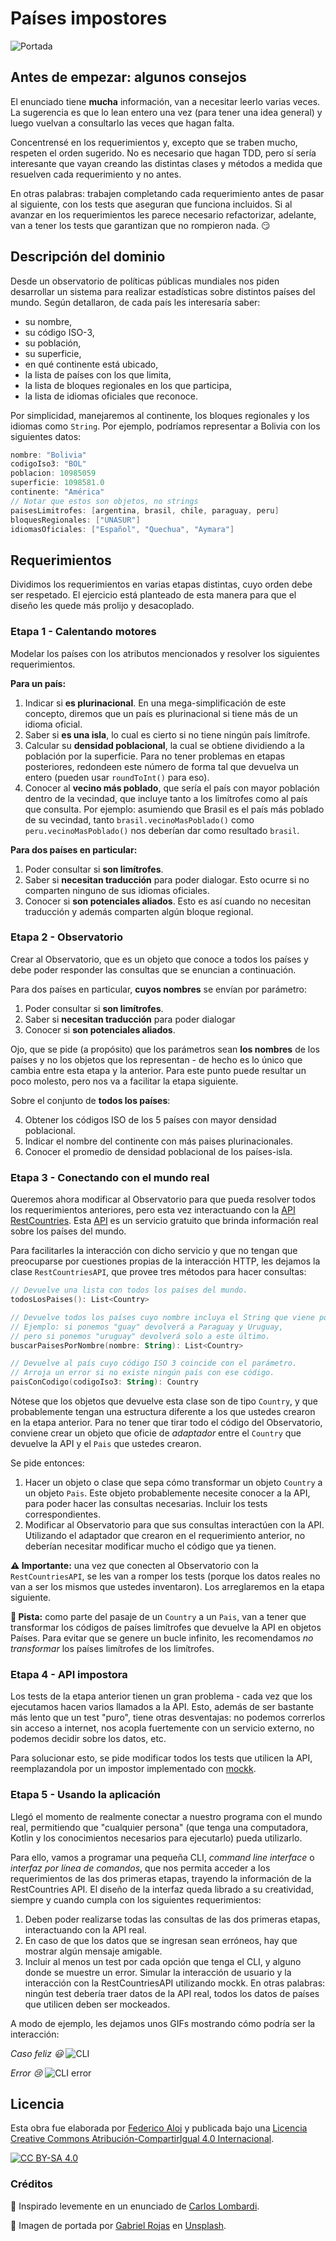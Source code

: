 # Países impostores

![Portada](assets/portada.jpg)

## Antes de empezar: algunos consejos

El enunciado tiene **mucha** información, van a necesitar leerlo varias veces. La sugerencia es que lo lean entero una vez (para tener una idea general) y luego vuelvan a consultarlo las veces que hagan falta.

Concentrensé en los requerimientos y, excepto que se traben mucho, respeten el orden sugerido. No es necesario que hagan TDD, pero sí sería interesante que vayan creando las distintas clases y métodos a medida que resuelven cada requerimiento y no antes. 

En otras palabras: trabajen completando cada requerimiento antes de pasar al siguiente, con los tests que aseguran que funciona incluidos. Si al avanzar en los requerimientos les parece necesario refactorizar, adelante, van a tener los tests que garantizan que no rompieron nada. :smirk: 

## Descripción del dominio

Desde un observatorio de políticas públicas mundiales nos piden desarrollar un sistema para realizar estadísticas sobre distintos países del mundo. Según detallaron, de cada país les interesaría saber:

* su nombre,
* su código ISO-3,
* su población,
* su superficie,
* en qué continente está ubicado,
* la lista de países con los que limita,
* la lista de bloques regionales en los que participa,
* la lista de idiomas oficiales que reconoce.

Por simplicidad, manejaremos al continente, los bloques regionales y los idiomas como `String`. Por ejemplo, podríamos representar a Bolivia con los siguientes datos:

```kotlin
nombre: "Bolivia"
codigoIso3: "BOL"
poblacion: 10985059
superficie: 1098581.0
continente: "América"
// Notar que estos son objetos, no strings
paisesLimitrofes: [argentina, brasil, chile, paraguay, peru]  
bloquesRegionales: ["UNASUR"]
idiomasOficiales: ["Español", "Quechua", "Aymara"]
```

## Requerimientos

Dividimos los requerimientos en varias etapas distintas, cuyo orden debe ser respetado. El ejercicio está planteado de esta manera para que el diseño les quede más prolijo y desacoplado.

### Etapa 1 - Calentando motores

Modelar los países con los atributos mencionados y resolver los siguientes requerimientos.

**Para un país:**

1. Indicar si **es plurinacional**. En una mega-simplificación de este concepto, diremos que un país es plurinacional si tiene más de un idioma oficial.
1. Saber si **es una isla**, lo cual es cierto si no tiene ningún país limítrofe.
1. Calcular su **densidad poblacional**, la cual se obtiene dividiendo a la población por la superficie. Para no tener problemas en etapas posteriores, redondeen este número de forma tal que devuelva un entero (pueden usar `roundToInt()` para eso).
1. Conocer al **vecino más poblado**, que sería el país con mayor población dentro de la vecindad, que incluye tanto a los limítrofes como al país que consulta. Por ejemplo: asumiendo que Brasil es el país más poblado de su vecindad, tanto `brasil.vecinoMasPoblado()` como `peru.vecinoMasPoblado()` nos deberían dar como resultado `brasil`.

**Para dos países en particular:**

1. Poder consultar si **son limítrofes**.
1. Saber si **necesitan traducción** para poder dialogar. Esto ocurre si no comparten ninguno de sus idiomas oficiales.
1. Conocer si **son potenciales aliados**. Esto es así cuando no necesitan traducción y además comparten algún bloque regional.

### Etapa 2 - Observatorio

Crear al Observatorio, que es un objeto que conoce a todos los países y debe poder responder las consultas que se enuncian a continuación. 

Para dos países en particular, **cuyos nombres** se envían por parámetro:

1. Poder consultar si **son limítrofes**.
1. Saber si **necesitan traducción** para poder dialogar
1. Conocer si **son potenciales aliados**.

Ojo, que se pide (a propósito) que los parámetros sean **los nombres** de los países y no los objetos que los representan - de hecho es lo único que cambia entre esta etapa y la anterior. Para este punto puede resultar un poco molesto, pero nos va a facilitar la etapa siguiente.

Sobre el conjunto de **todos los países**:

4. Obtener los códigos ISO de los 5 países con mayor densidad poblacional.
5. Indicar el nombre del continente con más paises plurinacionales.
6. Conocer el promedio de densidad poblacional de los países-isla.

### Etapa 3 - Conectando con el mundo real

Queremos ahora modificar al Observatorio para que pueda resolver todos los requerimientos anteriores, pero esta vez interactuando con la [API RestCountries](http://restcountries.eu/). Esta [API](https://es.wikipedia.org/wiki/Interfaz_de_programaci%C3%B3n_de_aplicaciones) es un servicio gratuito que brinda información real sobre los países del mundo.

Para facilitarles la interacción con dicho servicio y que no tengan que preocuparse por cuestiones propias de la interacción HTTP, les dejamos la clase `RestCountriesAPI`, que provee tres métodos para hacer consultas:

```kotlin
// Devuelve una lista con todos los países del mundo.
todosLosPaises(): List<Country>

// Devuelve todos los países cuyo nombre incluya el String que viene por parámetro. 
// Ejemplo: si ponemos "guay" devolverá a Paraguay y Uruguay, 
// pero si ponemos "uruguay" devolverá solo a este último.
buscarPaisesPorNombre(nombre: String): List<Country>

// Devuelve al país cuyo código ISO 3 coincide con el parámetro. 
// Arroja un error si no existe ningún país con ese código.
paisConCodigo(codigoIso3: String): Country
```

Nótese que los objetos que devuelve esta clase son de tipo `Country`, y que probablemente tengan una estructura diferente a los que ustedes crearon en la etapa anterior. Para no tener que tirar todo el código del Observatorio, conviene crear un objeto que oficie de _adaptador_ entre el `Country` que devuelve la API y el `Pais` que ustedes crearon.

Se pide entonces:

1. Hacer un objeto o clase que sepa cómo transformar un objeto `Country` a un objeto `Pais`. Este objeto probablemente necesite conocer a la API, para poder hacer las consultas necesarias. Incluir los tests correspondientes.
1. Modificar al Observatorio para que sus consultas interactúen con la API. Utilizando el adaptador que crearon en el requerimiento anterior, no deberían necesitar modificar mucho el código que ya tienen.

**:warning: Importante:** una vez que conecten al Observatorio con la `RestCountriesAPI`, se les van a romper los tests (porque los datos reales no van a ser los mismos que ustedes inventaron). Los arreglaremos en la etapa siguiente.

**:monocle_face: Pista:** como parte del pasaje de un `Country` a un `Pais`, van a tener que transformar los códigos de países limítrofes que devuelve la API en objetos Países. Para evitar que se genere un bucle infinito, les recomendamos _no transformar_ los países limítrofes de los limítrofes.  

### Etapa 4 - API impostora

Los tests de la etapa anterior tienen un gran problema - cada vez que los ejecutamos hacen varios llamados a la API. Esto, además de ser bastante más lento que un test "puro", tiene otras desventajas: no podemos correrlos sin acceso a internet, nos acopla fuertemente con un servicio externo, no podemos decidir sobre los datos, etc.

Para solucionar esto, se pide modificar todos los tests que utilicen la API, reemplazandola por un impostor implementado con [mockk](https://mockk.io/).

### Etapa 5 - Usando la aplicación

Llegó el momento de realmente conectar a nuestro programa con el mundo real, permitiendo que "cualquier persona" (que tenga una computadora, Kotlin y los conocimientos necesarios para ejecutarlo) pueda utilizarlo.

Para ello, vamos a programar una pequeña CLI, _command line interface_ o _interfaz por línea de comandos_, que nos permita acceder a los requerimientos de las dos primeras etapas, trayendo la información de la RestCountries API. El diseño de la interfaz queda librado a su creatividad, siempre y cuando cumpla con los siguientes requerimientos:

1. Deben poder realizarse todas las consultas de las dos primeras etapas, interactuando con la API real.
1. En caso de que los datos que se ingresan sean erróneos, hay que mostrar algún mensaje amigable.
1. Incluir al menos un test por cada opción que tenga el CLI, y alguno donde se muestre un error. Simular la interacción de usuario y la interacción con la RestCountriesAPI utilizando mockk. En otras palabras: ningún test debería traer datos de la API real, todos los datos de países que utilicen deben ser mockeados.

A modo de ejemplo, les dejamos unos GIFs mostrando cómo podría ser la interacción:

_Caso feliz :smiley:_
![CLI](assets/cli.gif)

_Error :cry:_
![CLI error](assets/cli-error.gif)


## Licencia
  
Esta obra fue elaborada por [Federico Aloi](https://github.com/faloi) y publicada bajo una [Licencia Creative Commons Atribución-CompartirIgual 4.0 Internacional][cc-by-sa].

[![CC BY-SA 4.0][cc-by-sa-image]][cc-by-sa]

[cc-by-sa]: https://creativecommons.org/licenses/by-sa/4.0/deed.es
[cc-by-sa-image]: https://licensebuttons.net/l/by-sa/4.0/88x31.png

### Créditos

:memo: Inspirado levemente en un enunciado de [Carlos Lombardi](https://github.com/clombardi).

:camera_flash: Imagen de portada por <a href="https://unsplash.com/@gabrielrojas?utm_source=unsplash&utm_medium=referral&utm_content=creditCopyText">Gabriel Rojas</a> en <a href="https://unsplash.com/s/photos/banderas-uyuni?utm_source=unsplash&utm_medium=referral&utm_content=creditCopyText">Unsplash</a>.
